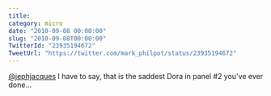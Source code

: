 ```yaml
---
title: 
category: micro
date: "2010-09-08 00:00:00"
slug: "2010-09-08T00:00:00"
TwitterId: "23935194672"
TweetUrl: "https://twitter.com/mark_philpot/status/23935194672"
---
```


[@jephjacques](https://twitter.com/jephjacques) I have to say, that is the
saddest Dora in panel #2 you've ever done...
